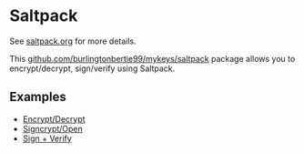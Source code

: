 # Saltpack

See [saltpack.org](https://saltpack.org) for more details.

This [github.com/burlingtonbertie99/mykeys/saltpack](https://github.com/burlingtonbertie99/mykeys/tree/master/saltpack) package allows you to encrypt/decrypt, sign/verify using Saltpack.

## Examples

- [Encrypt/Decrypt](https://github.com/burlingtonbertie99/mykeys/blob/master/saltpack/encrypt_examples_test.go)
- [Signcrypt/Open](https://github.com/burlingtonbertie99/mykeys/blob/master/saltpack/signcrypt_examples_test.go)
- [Sign + Verify](https://github.com/burlingtonbertie99/mykeys/blob/master/saltpack/sign_examples_test.go)
